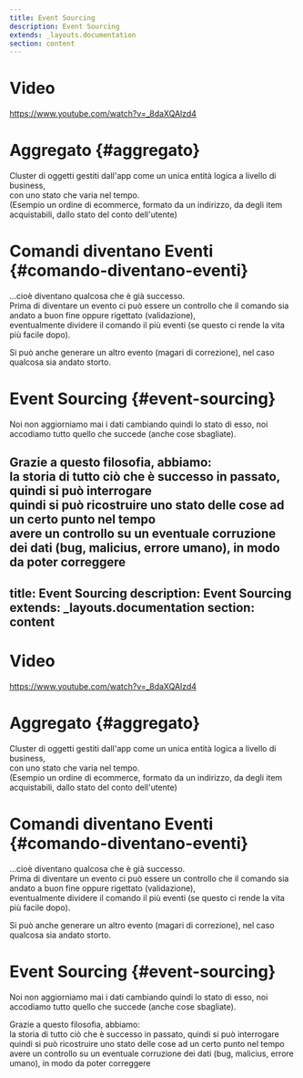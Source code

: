 ```yaml
---
title: Event Sourcing
description: Event Sourcing
extends: _layouts.documentation
section: content
---
```


# Video
https://www.youtube.com/watch?v=_8daXQAlzd4

# Aggregato {#aggregato}

Cluster di oggetti gestiti dall'app come un unica entità logica a livello di business,   
con uno stato che varia nel tempo.  
(Esempio un ordine di ecommerce, formato da un indirizzo, da degli item acquistabili, dallo stato del conto dell'utente)

# Comandi diventano Eventi {#comando-diventano-eventi}

...cioè diventano qualcosa che è già successo.  
Prima di diventare un evento ci può essere un controllo che il comando sia andato a buon fine oppure rigettato (validazione),  
eventualmente dividere il comando il più eventi (se questo ci rende la vita più facile dopo).

Si può anche generare un altro evento (magari di correzione), nel caso qualcosa sia andato storto.

# Event Sourcing {#event-sourcing}
Noi non aggiorniamo mai i dati cambiando quindi lo stato di esso, noi accodiamo tutto quello che succede (anche cose sbagliate).  


Grazie a questo filosofia, abbiamo:  
la storia di tutto ciò che è successo in passato, quindi si può interrogare  
quindi si può ricostruire uno stato delle cose ad un certo punto nel tempo  
avere un controllo su un eventuale corruzione dei dati (bug, malicius, errore umano), in modo da poter correggere
---
title: Event Sourcing
description: Event Sourcing
extends: _layouts.documentation
section: content
---

# Video
https://www.youtube.com/watch?v=_8daXQAlzd4

# Aggregato {#aggregato}

Cluster di oggetti gestiti dall'app come un unica entità logica a livello di business,   
con uno stato che varia nel tempo.  
(Esempio un ordine di ecommerce, formato da un indirizzo, da degli item acquistabili, dallo stato del conto dell'utente)

# Comandi diventano Eventi {#comando-diventano-eventi}

...cioè diventano qualcosa che è già successo.  
Prima di diventare un evento ci può essere un controllo che il comando sia andato a buon fine oppure rigettato (validazione),  
eventualmente dividere il comando il più eventi (se questo ci rende la vita più facile dopo).

Si può anche generare un altro evento (magari di correzione), nel caso qualcosa sia andato storto.

# Event Sourcing {#event-sourcing}
Noi non aggiorniamo mai i dati cambiando quindi lo stato di esso, noi accodiamo tutto quello che succede (anche cose sbagliate).  


Grazie a questo filosofia, abbiamo:  
la storia di tutto ciò che è successo in passato, quindi si può interrogare  
quindi si può ricostruire uno stato delle cose ad un certo punto nel tempo  
avere un controllo su un eventuale corruzione dei dati (bug, malicius, errore umano), in modo da poter correggere

